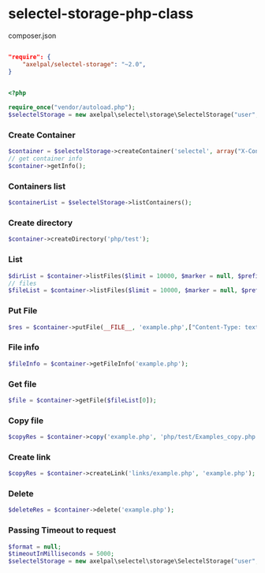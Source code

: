 selectel-storage-php-class
==========================

composer.json

```json

"require": {
    "axelpal/selectel-storage": "~2.0",
}

```

```php

<?php
    
require_once("vendor/autoload.php");
$selectelStorage = new axelpal\selectel\storage\SelectelStorage("user", "pass");

```

### Create Container 
```php
$container = $selectelStorage->createContainer('selectel', array("X-Container-Meta-Type: public"));
// get container info
$container->getInfo();
```

### Containers list
```php
$containerList = $selectelStorage->listContainers();
```

### Create directory
```php
$container->createDirectory('php/test');
```

### List
```php
$dirList = $container->listFiles($limit = 10000, $marker = null, $prefix = null, $path = "");
// files
$fileList = $container->listFiles($limit = 10000, $marker = null, $prefix = null, $path = 'php/');
```

### Put File
```php
$res = $container->putFile(__FILE__, 'example.php',["Content-Type: text/html"]);
```

### File info
```php
$fileInfo = $container->getFileInfo('example.php');
```

### Get file
```php
$file = $container->getFile($fileList[0]);
```

### Copy file
```php
$copyRes = $container->copy('example.php', 'php/test/Examples_copy.php');
```

### Create link
```php
$copyRes = $container->createLink('links/example.php', 'example.php');
```

### Delete
```php
$deleteRes = $container->delete('example.php');
```

### Passing Timeout to request
```php
$format = null;
$timeoutInMilliseconds = 5000;
$selectelStorage = new axelpal\selectel\storage\SelectelStorage("user", "pass", $format, $timeoutInMilliseconds);
```